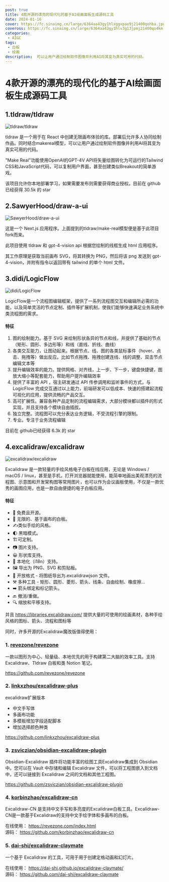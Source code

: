 ```yaml
---
post: true
title: 4款开源的漂亮的现代化的基于AI绘画面板生成源码工具
date: 2024-01-16
cover: https://fc.sinaimg.cn/large/6364aa43gy1hlxggxpax9j21400qohba.jpg
coveross: https://fc.sinaimg.cn/large/6364aa43gy1hlv3g13jpmj21400qo4km.jpg
categories:
 - AIGC
tags:
 - 白板
 - 绘画
description:  可以让用户通过绘制软件图像并利用AI将其变为真实可用的代码。
---
```

# 4款开源的漂亮的现代化的基于AI绘画面板生成源码工具

## 1.tldraw/tldraw
![tldraw/tldraw](https://fc.sinaimg.cn/large/6364aa43gy1hlv3giyk96j21400mik2b.jpg)

tldraw 是一个用于在 React 中创建无限画布体验的库。部署后允许多人协同绘制作品。同时结合makereal模型，可以让用户通过绘制软件图像并利用AI将其变为真实可用的代码。

"Make Real"功能使用OpenAI的GPT-4V API将矢量绘图转化为可运行的Tailwind CSS和JavaScript代码，可以复制用户界面，甚至创建类似Breakout的简单游戏。

该项目允许你本地部署学习，如果需要发布则需要获得商业授权。目前在 github已经获得 30.5k 的 star

<ArticleLink via="post" :work="{
    title: 'tldraw/tldraw',
    view: 'https://www.tldraw.com/',
    github: 'tldraw/tldraw',
    coveross: '',
    beecode: '',
    viewtit: '访问网站',
    wxwords: '',
    }" />

<ArticleLink via="post" :work="{
    title: 'tldraw/make-real',
    view: 'https://makereal.tldraw.com/',
    github: 'tldraw/make-real',
    coveross: '',
    beecode: '',
    viewtit: '访问网站',
    wxwords: '',
    }" />


## 2.SawyerHood/draw-a-ui
![SawyerHood/draw-a-ui](https://fc.sinaimg.cn/large/6364aa43gy1hlv3gw3lhng20go09e1kx.jpg)

这是一个 Next.js 应用程序。上面提到的tldraw/make-real模型便是基于此项目 fork而来。

此项目使用 tldraw 和 gpt-4-vision api 根据您绘制的线框生成 html 应用程序。

其工作原理是获取当前画布 SVG，将其转换为 PNG，然后将该 png 发送到 gpt-4-vision，并附有指令以返回带有 tailwind 的单个 html 文件。

<ArticleLink via="post" :work="{
    title: 'SawyerHood/draw-a-ui',
    view: 'https://www.draw-a-ui.com/',
    github: 'SawyerHood/draw-a-ui',
    coveross: '',
    beecode: '',
    viewtit: '访问网站',
    wxwords: '',
    }" />

## 3.didi/LogicFlow
![didi/LogicFlow](https://fc.sinaimg.cn/large/6364aa43gy1hlv3hdqj2vg21i20ugkjl.jpg)

LogicFlow是一个流程图编辑框架，提供了一系列流程图交互和编辑所必需的功能，以及简单灵活的节点定制、插件等扩展机制，使我们能够快速满足业务系统中类流程图的需求。

#### 特征
1. 图的绘制能力。基于 SVG 来绘制形状各异的节点和线，并提供了基础的节点（矩形、圆形、多边形等）和线（直线、折线、曲线）
2. 各类交互能力，让图动起来。根据节点、线、图的各类鼠标事件（hover、点击、拖拽等）做出反应。比如节点拖拽、拖拽创建连线、线的调整、双击节点编辑文本等
3. 提升编辑效率的能力。提供网格、对齐线，上一步、下一步，键盘快捷键，图放大缩小等配套能力，帮助用户提升编辑效率
4. 提供了丰富的 API ，宿主研发通过 API 传参调用和监听事件的方式，与 LogicFlow 完成交互通过以上能力，前端研发可以低成本、快速的搭建起流程可视化的应用，提供流畅的产品交互。
5. 高可扩展性。兼容各种产品定制的流程编辑需求，大部分模块都以插件的形式实现，并且支持各个模块自由插拔。
6. 独立完整。流程图可以充分表达业务逻辑，不受流程引擎的限制。
7. 专业。专注于业务流程编辑

目前在 github已经获得 6.3k 的 star

<ArticleLink via="post" :work="{
    title: 'didi/LogicFlow',
    view: 'https://site.logic-flow.cn/examples/#/gallery',
    github: 'didi/LogicFlow',
    coveross: '',
    beecode: '',
    viewtit: '访问网站',
    wxwords: '',
    }" />


## 4.excalidraw/excalidraw
![excalidraw/excalidraw](https://fc.sinaimg.cn/large/6364aa43gy1hlv3g13jpmj21400qo4km.jpg)

Excalidraw 是一款轻量的手绘风格电子白板在线应用，无论是 Windows / macOS / linux，甚至是手机，打开浏览器就能使用，能简单地画出美观漂亮的流程图、示意图和开发架构图等常用图片，也可以作为会议画板使用，不仅是一款优秀的画图应用，也是一款自由便捷的电子白板应用。

#### 特征
- 💯 免费且开源。
- 🎨 无限的、基于画布的白板。
- ✍️类似手绘的风格。
- 🌓 黑暗模式。
- 🏗️可定制。
- 📷 图片支持。
- 😀 形状库支持。
- 👅 本地化（i18n）支持。
- 🖼️ 导出为 PNG、SVG 和剪贴板。
- 💾 开放格式 - 将图纸导出为.excalidrawjson 文件。
- ⚒️ 多种工具 - 矩形、圆形、菱形、箭头、线条、自由绘制、橡皮擦...
- ➡️ 箭头绑定和标记箭头。
- 🔙 撤消/重做。
- 🔍 缩放和平移支持。

并且 https://libraries.excalidraw.com/ 提供大量的可使用的绘画素材，各种手绘风格的图标、箭头、流程和图标等

<ArticleLink via="post" :work="{
    title: 'excalidraw/excalidraw',
    view: 'https://excalidraw.com/',
    github: 'excalidraw/excalidraw',
    coveross: '',
    beecode: '',
    viewtit: '访问网站',
    wxwords: '',
    }" />

同时，许多开源的Excalidraw魔改版值得使用：

### 1. [revezone/revezone](https://github.com/revezone/revezone)

一款以图形为中心、轻量级、本地优先的用于构建第二大脑的效率工具。支持 Excalidraw、Tldraw 白板和类 Notion 笔记。

https://github.com/revezone/revezone

### 2. [linkxzhou/excalidraw-plus](https://github.com/linkxzhou/excalidraw-plus)

excalidraw扩展版本

 - 中文手写体
 - 多画布功能
 - 多模板增加字段适配脚本
 - 增加选择颜色种类

https://github.com/linkxzhou/excalidraw-plus

### 3. [zsviczian/obsidian-excalidraw-plugin](https://github.com/zsviczian/obsidian-excalidraw-plugin)

Obsidian-Excalidraw 插件将功能丰富的绘图工具Excalidraw集成到 Obsidian 中。您可以在 Vault 中存储和编辑 Excalidraw 文件，可以将工程图嵌入到文档中，还可以链接到 Excalidraw 之间的文档和其他工程图。

https://github.com/zsviczian/obsidian-excalidraw-plugin

### 4. [korbinzhao/excalidraw-cn](https://github.com/korbinzhao/excalidraw-cn)

Excalidraw-CN 是支持中文手写和多亮度的Excalidraw白板工具。Excalidraw-CN是一款基于Excalidraw的支持中文手绘字体和多画布的白板。

在线使用： https://revezone.com/index.html  
源码： https://github.com/korbinzhao/excalidraw-cn

### 5. [dai-shi/excalidraw-claymate](https://github.com/dai-shi/excalidraw-claymate)

一个基于 Excalidraw 的工具，可用于用于创建定格动画和幻灯片。

在线使用： https://dai-shi.github.io/excalidraw-claymate/  
源码： https://github.com/dai-shi/excalidraw-claymate
